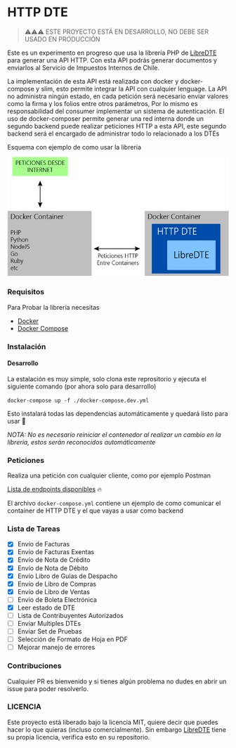 # HTTP DTE

> ⚠⚠⚠ ESTE PROYECTO ESTÁ EN DESARROLLO, NO DEBE SER USADO EN PRODUCCIÓN

Este es un experimento en progreso que usa la librería PHP de [LibreDTE](https://github.com/LibreDTE/libredte-lib) para generar una API HTTP. Con esta API podrás generar documentos y enviarlos al Servicio de Impuestos Internos de Chile.

La implementación de esta API está realizada con docker y docker-compose y slim, esto permite integrar la API con cualquier lenguage. La API no administra ningún estado, en cada petición será necesario enviar valores como la firma y los folios entre otros parámetros, Por lo mismo es responsabilidad del consumer implementar un sistema de autenticación. El uso de docker-composer permite generar una red interna donde un segundo backend puede realizar peticiones HTTP a esta API, este segundo backend será el encargado de administrar todo lo relacionado a los DTEs

Esquema con ejemplo de como usar la librería

![Esquema](https://github.com/gepd/HTTP-DTE/blob/develop/images/esquema.jpg?raw=true)

### Requisitos

Para Probar la librería necesitas

- [Docker](https://www.docker.com/products/docker-desktop)
- [Docker Compose](https://docs.docker.com/compose/install/)

### Instalación

#### Desarrollo

La estalación es muy simple, solo clona este reprositorio y ejecuta el siguiente comando (por ahora solo para desarrollo)

`docker-compose up -f ./docker-compose.dev.yml`

Esto instalará todas las dependencias automáticamente y quedará listo para usar 🚀

_NOTA: No es necesario reiniciar el contenedor al realizar un cambio en la librería, estos serán reconocidos automáticamente_

### Peticiones

Realiza una petición con cualquier cliente, como por ejemplo Postman

[Lista de endpoints disponibles](https://github.com/gepd/HTTP-DTE/blob/develop/ENDPOINTS.md) 🔥

El archivo `docker-compose.yml` contiene un ejemplo de como comunicar el container de HTTP DTE y el que vayas a usar como backend

### Lista de Tareas

- [x] Envío de Facturas
- [x] Envío de Facturas Exentas
- [x] Envío de Nota de Crédito
- [x] Envío de Nota de Débito
- [x] Envío Libro de Guías de Despacho
- [x] Envío de Libro de Compras
- [x] Envío de Libro de Ventas
- [ ] Envío de Boleta Electrónica
- [x] Leer estado de DTE
- [ ] Lista de Contribuyentes Autorizados
- [ ] Enviar Multiples DTEs
- [ ] Enviar Set de Pruebas
- [ ] Selección de Formato de Hoja en PDF
- [ ] Mejorar manejo de errores

### Contribuciones

Cualquier PR es bienvenido y si tienes algún problema no dudes en abrir un issue para poder resolverlo.

### LICENCIA

Este proyecto está liberado bajo la licencia MIT, quiere decir que puedes hacer lo que quieras (incluso comercialmente). Sin embargo [LibreDTE](https://github.com/LibreDTE/libredte-lib) tiene su propia licencia, verifica esto en su repositorio.
